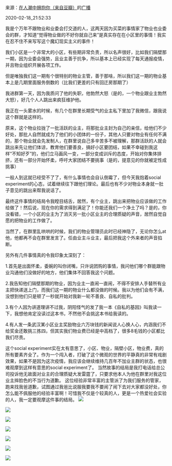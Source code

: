来源：[在人潮中拥抱你（来自豆瓣）](https://www.douban.com/people/lissazheng/)的[广播](https://www.douban.com/people/lissazheng/status/2819521179/)


2020-02-18_21:52:33


我是个万年不跟物业和业委会打交道的人，这两天因为买菜的事情家了物业也业委会的群，才知道“觉得物业做的不好你就自己来”是真实存在在小区里的事情！我实在忍不住不来写写这个魔幻现实主义的事件！

我们小区是一个非常大的小区，有些期非常负责，所以名声很好，比如我们隔壁那一期，因为业委会强势，且业主善于抗争，所以基本上已经实现了每天通报疫情，并且物业组织开展各项工作。

但是唯独我们这一期有个很特别的物业主管，善于那啥，所以我们这一期的物业基本上是几期里面服务倒数的（比我们更差的只有回迁房那期了）

我进群第一天，因为我质问了他的失职，他勃然大怒（是的，一个物业跟业主勃然大怒），好几个人人跳出来疯狂维护他。

我正在一头雾水的时候，有几个在群里长期受气的业主私下里加了我微信，跟我说这个群就是这样的。

原来，这个物业拉拢了一批活跃的业主，将那批业主封为自己的亲信，给他们不少好处，那批人自然就成为了他们的小团体的一份子，其他人只要对物业有任何不满的，那个物业就会先发制人，在群里说自己多辛苦多不被理解，那群活跃的人就会跳出来先让他们体谅，教育他们要善良，搞好小区要团结，如果不幸碰到我这样“不知好歹”的，他们立马画风一变，一部分变成训斥的态度，开始对你集体排挤，还有一部分开始怀柔，呼吁大家团结不要挑事（是的，提意见的你就被定性成挑事）

一般人到这就已经受不了了，有什么事情也会自认倒霉了，但今天我抱着social experiment的心态，试着继续往下跟他们理论。最后也有不少对物业本身就一肚子意见的跳出来帮我说话了。

最终这件事情的结局令我瞠目结舌，居然，有个业主，跳出来把物业应该做的工作给做了！然后说，现在你的需求得到满足了！你能还我们一个净土了吗？是的，你没看错，一个小区的业主为了消灭另一批小区业主的合理质疑的声音，居然自觉自愿的把物业的工作做了。

当然了，在群里乱哄哄的时候，我们的物业管理员此时已经神隐了，无论你怎么at他，他都再不会在群里发言了。任由业主斗业主，最后把我这个外来者的声音掐断。

另外有几件事情真的令我印象太深刻了：

1.首先是出面怀柔，委婉的叫你闭嘴，只许说团购的事情，我问他们哪个群能跟物业沟通他们没做好的地方，他们集体不回答我这个问题。

2.我告知他们隔壁那期的物业，因为业主一直闹一直闹，不得不安排人手替所有业主把快递送上门，而我们这一期的物业什么都没做的时候。我以为他们会有不满，没想到他们只是顿了一秒就开始对我新一轮不善良、自私的批判。

3.有个人因为讲道理讲不过我，阴阳怪气的发了我一本《自私的基因》叫我读一下，我想他肯定没读过这本书，不然他不会挑这本书给我读的。

4.有人发一条武汉某小区业主奖励物业六万块钱的新闻说人心换人心，内涵我们不给奖金还敢挑三拣四，但其实我们物业费已经是中高档了，很多8毛钱的小区都比我们尽责。

这个social experiment实在太有意思了，小区、物业，隔壁小区，物业费，真的所有要素齐全了。作为一个闯入者，打破了这个微观的世界的平静真的非常有戏剧效果，如果不是因为这次疫情，我应该会继续维持几百年不加业主群的状态，也很难观摩到这样有意思的social experiment了。
当然故事的结局是我打电话给总公司投诉他无故面对业主的合理质疑大发雷霆了，只要求他本人为他在群里对我这位业主摔脸色的不当行为道歉。
这位经验非常丰富的主管派了为我们服务的管家，跑来找我爸道歉，试图通过我爸比说服我要我不要闹了闹下去对大家都没好处，你怎么能不佩服他的经验丰富啊！可惜我不仅是个较真的人，更是一个热爱社会实验的人，我一定要观摩这件事的结局。
![](./pic/2020-02-18_21:52:33-在人潮中拥抱你的广播1.jpg)  

![](./pic/2020-02-18_21:52:33-在人潮中拥抱你的广播2.jpg)  

![](./pic/2020-02-18_21:52:33-在人潮中拥抱你的广播3.jpg)  

![](./pic/2020-02-18_21:52:33-在人潮中拥抱你的广播4.jpg)  

![](./pic/2020-02-18_21:52:33-在人潮中拥抱你的广播5.jpg)  

![](./pic/2020-02-18_21:52:33-在人潮中拥抱你的广播6.jpg)  

![](./pic/2020-02-18_21:52:33-在人潮中拥抱你的广播7.jpg)  

